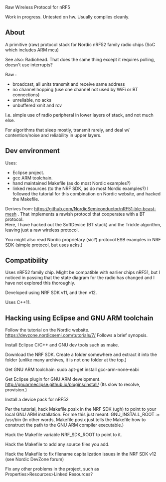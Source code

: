 
Raw Wireless Protocol for nRF5

Work in progress.  Untested on hw.  Usually compiles cleanly.

About
-

A primitive (raw) protocol stack for Nordic nRF52 family radio chips (SoC which includes ARM mcu)

See also: Radiohead.  That does the same thing except it requires polling, doesn't use interrupts?

Raw :
- broadcast, all units transmit and receive same address
- no channel hopping (use one channel not used by WiFi or BT connections)
- unreliable, no acks
- unbuffered xmit and rcv

I.e. simple use of radio peripheral in lower layers of stack, and not much else.

For algorithms that sleep mostly, transmit rarely, and deal w/ contention/noise and reliability in upper layers.

Dev environment
-

Uses:
- Eclipse project.
- gcc ARM toolchain.
- hand maintained Makefile (as do most Nordic examples?)
- linked resources (to the NRF SDK, as do most Nordic examples?)
I followed the tutorial for this combination on Nordic website, and hacked the Makefile.

Derives from:  https://github.com/NordicSemiconductor/nRF51-ble-bcast-mesh . That implements a rawish protocol that cooperates with a BT protocol.  
Here, I have hacked out the SoftDevice (BT stack) and the Trickle algorithm, leaving just a raw wireless protocol.

You might also read Nordic proprietary (sic?) protocol ESB examples in NRF SDK (simple protocol, but uses acks.)
 
Compatibility
-
 
Uses nRF52 family chip.
Might be compatible with earlier chips nRF51, but I noticed in passing that the state diagram for the radio has changed and I have not explored this thoroughly.
 
Developed using NRF SDK v11, and then v12.

Uses C++11.

 
Hacking using Eclipse and GNU ARM toolchain
-
Follow the tutorial on the Nordic website.  https://devzone.nordicsemi.com/tutorials/7/  Follows a brief synopsis.

Install Eclipse C/C++ and GNU dev tools such as make.

Download the NRF SDK.  Create a folder somewhere and extract it into the folder (unlike many archives, it is not one folder at the top.)

Get GNU ARM toolchain: sudo apt-get install  gcc-arm-none-eabi

Get Eclipse plugin for GNU ARM development.  http://gnuarmeclipse.github.io/plugins/install/  (Its slow to resolve, provision.)

Install a device pack for nRF52

Per the tutorial, hack Makefile.posix in the NRF SDK (ugh) to point to your local GNU ARM installation.  For me this just meant:  GNU_INSTALL_ROOT := /usr/bin
(In other words, Makefile.posix just tells the Makefile how to construct the path to the GNU ARM compiler executable.)

Hack the Makefile variable NRF_SDK_ROOT to point to it.

Hack the Makefile to add any source files you add.

Hack the Makefile to fix filename capitalization issues in the NRF SDK v12 (see Nordic DevZone forum)

Fix any other problems in the project, such as Properties>Resources>Linked Resources?
 
